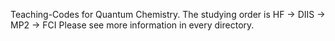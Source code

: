 Teaching-Codes for Quantum Chemistry. 
The studying order is HF -> DIIS -> MP2 -> FCI
Please see more information in every directory.
